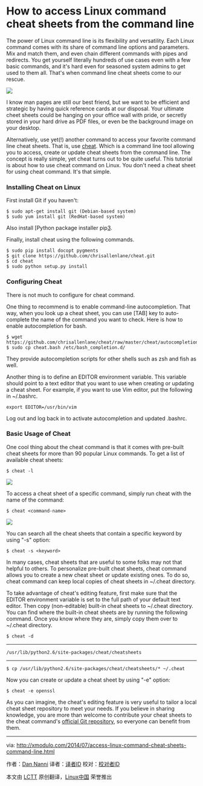 How to access Linux command cheat sheets from the command line
================================================================================
The power of Linux command line is its flexibility and versatility. Each Linux command comes with its share of command line options and parameters. Mix and match them, and even chain different commands with pipes and redirects. You get yourself literally hundreds of use cases even with a few basic commands, and it's hard even for seasoned system admins to get used to them all. That's when command line cheat sheets come to our rescue.

[![](https://farm6.staticflickr.com/5562/14752051134_5a7c3d2aa4_z.jpg)][1]

I know man pages are still our best friend, but we want to be efficient and strategic by having quick reference cards at our disposal. Your ultimate cheet sheets could be hanging on your office wall with pride, or secretly stored in your hard drive as PDF files, or even be the background image on your desktop.

Alternatively, use yet(!) another command to access your favorite command line cheat sheets. That is, use [cheat][2]. Which is a command line tool allowing you to access, create or update cheat sheets from the command line. The concept is really simple, yet cheat turns out to be quite useful. This tutorial is about how to use cheat command on Linux. You don't need a cheat sheet for using cheat command. It's that simple.

### Installing Cheat on Linux ###

First install Git if you haven't:

    $ sudo apt-get install git (Debian-based system)
    $ sudo yum install git (RedHat-based system)

Also install [Python package installer pip[3].

Finally, install cheat using the following commands.

    $ sudo pip install docopt pygments
    $ git clone https://github.com/chrisallenlane/cheat.git
    $ cd cheat
    $ sudo python setup.py install 

### Configuring Cheat ###

There is not much to configure for cheat command.

One thing to recommend is to enable command-line autocompletion. That way, when you look up a cheat sheet, you can use [TAB] key to auto-complete the name of the command you want to check. Here is how to enable autocompletion for bash.

    $ wget https://github.com/chrisallenlane/cheat/raw/master/cheat/autocompletion/cheat.bash
    $ sudo cp cheat.bash /etc/bash_completion.d/

They provide autocompletion scripts for other shells such as zsh and fish as well.

Another thing is to define an EDITOR environment variable. This variable should point to a text editor that you want to use when creating or updating a cheat sheet. For example, if you want to use Vim editor, put the following in ~/.bashrc.

    export EDITOR=/usr/bin/vim

Log out and log back in to activate autocompletion and updated .bashrc.

### Basic Usage of Cheat ###

One cool thing about the cheat command is that it comes with pre-built cheat sheets for more than 90 popular Linux commands. To get a list of available cheat sheets:

    $ cheat -l 

![](https://farm3.staticflickr.com/2932/14754370585_7133cbbc8c_z.jpg)

To access a cheat sheet of a specific command, simply run cheat with the name of the command:

    $ cheat <command-name> 

![](https://farm4.staticflickr.com/3899/14567722899_8b86c312ca_z.jpg)

You can search all the cheat sheets that contain a specific keyword by using "-s" option:

    $ cheat -s <keyword> 

In many cases, cheat sheets that are useful to some folks may not that helpful to others. To personalize pre-built cheat sheets, cheat command allows you to create a new cheat sheet or update existing ones. To do so, cheat command can keep local copies of cheat sheets in ~/.cheat directory.

To take advantage of cheat's editing feature, first make sure that the EDITOR environment variable is set to the full path of your default text editor. Then copy (non-editable) built-in cheat sheets to ~/.cheat directory. You can find where the built-in cheat sheets are by running the following command. Once you know where they are, simply copy them over to ~/.cheat directory.

    $ cheat -d 

----------

    /usr/lib/python2.6/site-packages/cheat/cheatsheets

----------

    $ cp /usr/lib/python2.6/site-packages/cheat/cheatsheets/* ~/.cheat

Now you can create or update a cheat sheet by using "-e" option:

    $ cheat -e openssl 

As you can imagine, the cheat's editing feature is very useful to tailor a local cheat sheet repository to meet your needs. If you believe in sharing knowledge, you are more than welcome to contribute your cheat sheets to the cheat command's [official Git repository][4], so everyone can benefit from them.

--------------------------------------------------------------------------------

via: http://xmodulo.com/2014/07/access-linux-command-cheat-sheets-command-line.html

作者：[Dan Nanni][a]
译者：[译者ID](https://github.com/译者ID)
校对：[校对者ID](https://github.com/校对者ID)

本文由 [LCTT](https://github.com/LCTT/TranslateProject) 原创翻译，[Linux中国](http://linux.cn/) 荣誉推出

[a]:http://xmodulo.com/author/nanni
[1]:http://xkcd.com/1168/
[2]:https://github.com/chrisallenlane/cheat
[3]:http://ask.xmodulo.com/install-pip-linux.html
[4]:https://github.com/chrisallenlane/cheat